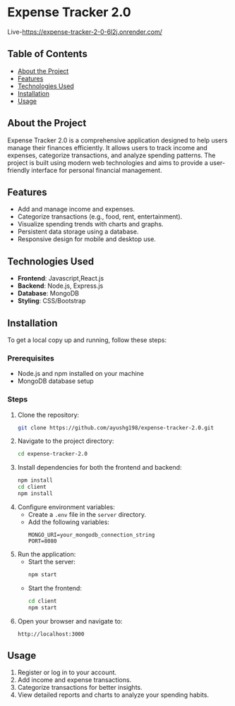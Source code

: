 # Expense Tracker 2.0

Live-https://expense-tracker-2-0-6l2j.onrender.com/

## Table of Contents
- [About the Project](#about-the-project)
- [Features](#features)
- [Technologies Used](#technologies-used)
- [Installation](#installation)
- [Usage](#usage)
  
## About the Project
Expense Tracker 2.0 is a comprehensive application designed to help users manage their finances efficiently. It allows users to track income and expenses, categorize transactions, and analyze spending patterns. The project is built using modern web technologies and aims to provide a user-friendly interface for personal financial management.

## Features
- Add and manage income and expenses.
- Categorize transactions (e.g., food, rent, entertainment).
- Visualize spending trends with charts and graphs.
- Persistent data storage using a database.
- Responsive design for mobile and desktop use.

## Technologies Used
- **Frontend**: Javascript,React.js
- **Backend**: Node.js, Express.js
- **Database**: MongoDB
- **Styling**: CSS/Bootstrap

## Installation
To get a local copy up and running, follow these steps:

### Prerequisites
- Node.js and npm installed on your machine
- MongoDB database setup

### Steps
1. Clone the repository:
   ```bash
   git clone https://github.com/ayushg198/expense-tracker-2.0.git
   ```
2. Navigate to the project directory:
   ```bash
   cd expense-tracker-2.0
   ```
3. Install dependencies for both the frontend and backend:
   ```bash
   npm install
   cd client
   npm install
   ```
4. Configure environment variables:
   - Create a `.env` file in the `server` directory.
   - Add the following variables:
     ```env
     MONGO_URI=your_mongodb_connection_string
     PORT=8080
     ```
5. Run the application:
   - Start the server:
     ```bash
     npm start
     ```
   - Start the frontend:
     ```bash
     cd client
     npm start
     ```
6. Open your browser and navigate to:
   ```
   http://localhost:3000
   ```

## Usage
1. Register or log in to your account.
2. Add income and expense transactions.
3. Categorize transactions for better insights.
4. View detailed reports and charts to analyze your spending habits.



